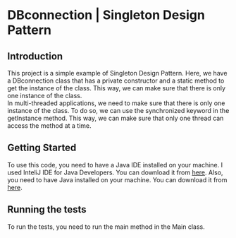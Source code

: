 # DBconnection | Singleton Design Pattern

## Introduction

This project is a simple example of Singleton Design Pattern. Here, we have a DBconnection class that has a private constructor and a static method to get the instance of the class. This way, we can make sure that there is only one instance of the class.
<br>
In multi-threaded applications, we need to make sure that there is only one instance of the class. To do so, we can use the synchronized keyword in the getInstance method. This way, we can make sure that only one thread can access the method at a time.

## Getting Started

To use this code, you need to have a Java IDE installed on your machine. I used InteliJ IDE for Java Developers. You can download it from [here](https://www.jetbrains.com/idea/download/#section=windows).
Also, you need to have Java installed on your machine. You can download it from [here](https://www.java.com/en/download/).

## Running the tests

To run the tests, you need to run the main method in the Main class.
